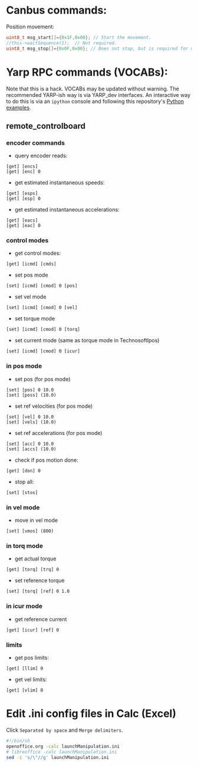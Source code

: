 # Canbus commands:

Position movement:
```c
uint8_t msg_start[]={0x1F,0x00}; // Start the movement.
//this->waitSequence(1);  // Not required.
uint8_t msg_stop[]={0x0F,0x00}; // Does not stop, but is required for next start.
```

# Yarp RPC commands (VOCABs):

Note that this is a hack. VOCABs may be updated without warning. The recommended YARP-ish way is via YARP_dev interfaces. An interactive way to do this is via an `ipython` console and following this repository's [Python examples](https://github.com/roboticslab-uc3m/yarp-devices/tree/develop/example/python).

## remote_controlboard

### encoder commands
* query encoder reads:
```
[get] [encs]
[get] [enc] 0
```

* get estimated instantaneous speeds:
```
[get] [esps]
[get] [esp] 0
```

* get estimated instantaneous accelerations:
```
[get] [eacs]
[get] [eac] 0
```

### control modes
* get control modes:
```
[get] [icmd] [cmds]
```

* set pos mode
```
[set] [icmd] [cmod] 0 [pos]
```

* set vel mode
```
[set] [icmd] [cmod] 0 [vel]
```

* set torque mode
```
[set] [icmd] [cmod] 0 [torq]
```

* set current mode (same as torque mode in TechnosoftIpos)
```
[set] [icmd] [cmod] 0 [icur]
```

### in pos mode
* set pos (for pos mode)
```
[set] [pos] 0 10.0
[set] [poss] (10.0)
```

* set ref velocities (for pos mode)
```
[set] [vel] 0 10.0
[set] [vels] (10.0)
```

* set ref accelerations (for pos mode)
```
[set] [acc] 0 10.0
[set] [accs] (10.0)
```

* check if pos motion done:
```
[get] [don] 0
```

* stop all:
```
[set] [stos]
```

### in vel mode
* move in vel mode
```
[set] [vmos] (800)
```

### in torq mode
* get actual torque
```
[get] [torq] [trq] 0
```

* set reference torque
```
[set] [torq] [ref] 0 1.0
```

### in icur mode
* get reference current
```
[get] [icur] [ref] 0
```

### limits
* get pos limits:
```
[get] [llim] 0
```

* get vel limits:
```
[get] [vlim] 0
```

# Edit .ini config files in Calc (Excel)
Click `Separated by space` and `Merge delimiters`.
```bash
#!/bin/sh
openoffice.org -calc launchManipulation.ini
# libreoffice -calc launchManipulation.ini
sed -i 's/\"//g' launchManipulation.ini
```
